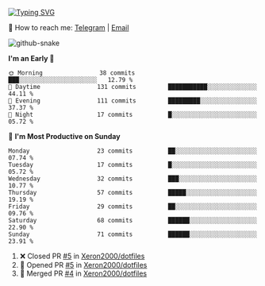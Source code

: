 [![Typing SVG](https://readme-typing-svg.demolab.com?font=Fira+Code&pause=1000&width=435&lines=%F0%9F%91%8B+Hi%2C+I'm+Xeron)](https://git.io/typing-svg)

📮️ How to reach me: [Telegram](https://t.me/Xeron23) | [Email](mailto:cw48565@gmail.com)

<picture>
  <source media="(prefers-color-scheme: dark)" srcset="https://github.com/Xeron2000/Xeron2000/blob/output/github-contribution-grid-snake-dark.svg" />
  <source media="(prefers-color-scheme: light)" srcset="https://github.com/Xeron2000/Xeron2000/blob/output/github-contribution-grid-snake.svg" />
  <img alt="github-snake" src="github-snake.svg" />
</picture>

<!--START_SECTION:waka-->
**I'm an Early 🐤** 

```text
🌞 Morning                38 commits          ███░░░░░░░░░░░░░░░░░░░░░░   12.79 % 
🌆 Daytime                131 commits         ███████████░░░░░░░░░░░░░░   44.11 % 
🌃 Evening                111 commits         █████████░░░░░░░░░░░░░░░░   37.37 % 
🌙 Night                  17 commits          █░░░░░░░░░░░░░░░░░░░░░░░░   05.72 % 
```
📅 **I'm Most Productive on Sunday** 

```text
Monday                   23 commits          ██░░░░░░░░░░░░░░░░░░░░░░░   07.74 % 
Tuesday                  17 commits          █░░░░░░░░░░░░░░░░░░░░░░░░   05.72 % 
Wednesday                32 commits          ███░░░░░░░░░░░░░░░░░░░░░░   10.77 % 
Thursday                 57 commits          █████░░░░░░░░░░░░░░░░░░░░   19.19 % 
Friday                   29 commits          ██░░░░░░░░░░░░░░░░░░░░░░░   09.76 % 
Saturday                 68 commits          ██████░░░░░░░░░░░░░░░░░░░   22.90 % 
Sunday                   71 commits          ██████░░░░░░░░░░░░░░░░░░░   23.91 % 
```



<!--END_SECTION:waka-->

<!--START_SECTION:activity-->
1. ❌ Closed PR [#5](https://github.com/Xeron2000/dotfiles/pull/5) in [Xeron2000/dotfiles](https://github.com/Xeron2000/dotfiles)
2. 💪 Opened PR [#5](https://github.com/Xeron2000/dotfiles/pull/5) in [Xeron2000/dotfiles](https://github.com/Xeron2000/dotfiles)
3. 🎉 Merged PR [#4](https://github.com/Xeron2000/dotfiles/pull/4) in [Xeron2000/dotfiles](https://github.com/Xeron2000/dotfiles)
<!--END_SECTION:activity-->
